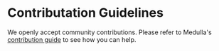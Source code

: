 # Contributation Guidelines
We openly accept community contributions. Please refer to Medulla's [contribution guide](https://github.com/Recro/medulla-doc/blob/main/CONTRIBUTING.md) to see how you can help.
